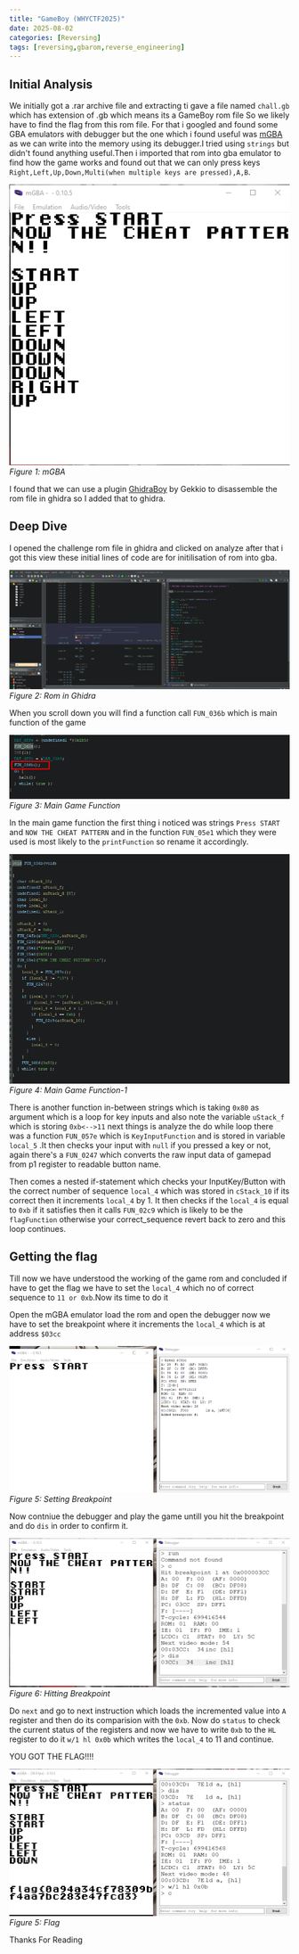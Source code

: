```yaml
---
title: "GameBoy (WHYCTF2025)"
date: 2025-08-02
categories: [Reversing]
tags: [reversing,gbarom,reverse_engineering]
---
```


## Initial Analysis
We initially got a .rar archive file and extracting ti gave a file named `chall.gb` which has extension of .gb which means its a GameBoy rom file So we likely have to find the flag from this rom file. For that i googled and found some GBA emulators with debugger but the one which i found useful was [mGBA](https://mgba.io/) as we can write into the memory using its debugger.I tried using `strings` but didn't found anything useful.Then i imported that rom into gba emulator to find how the game works and found out that we can only press keys `Right,Left,Up,Down,Multi(when multiple keys are pressed),A,B`.

![gameboy](./assets/lib/gameboy/gameboy_1.png)
*Figure 1: mGBA*

I found that we can use a plugin [GhidraBoy](https://github.com/Gekkio/GhidraBoy) by Gekkio to disassemble the rom file in ghidra so I added that to ghidra.

## Deep Dive
I opened the challenge rom file in ghidra and clicked on analyze after that i got this view these initial lines of code are for initilisation of rom into gba.

![ghidra](./assets/lib/gameboy/ghidra_1.png)
*Figure 2: Rom in Ghidra*

When you scroll down you will find a function call `FUN_036b` which is main function of the game 

![ghidra](./assets/lib/gameboy/ghidra_2.png)
*Figure 3: Main Game Function*

In the main game function the first thing i noticed was strings `Press START` and `NOW THE CHEAT PATTERN` and in the function `FUN_05e1` which they were used is most likely to the `printFunction` so rename it accordingly.

![ghidra](./assets/lib/gameboy/ghidra_3.png)
*Figure 4: Main Game Function-1*

There is another function in-between strings which is taking `0x80` as argument which is a loop for key inputs and also note the variable `uStack_f` which is storing `0xb<-->11` next things is analyze the do while loop there was a function `FUN_057e` which is `KeyInputFunction` and is stored in variable `local_5` .It then checks your input with `null` if you pressed a key or not, again there's a `FUN_0247` which converts the raw input data of gamepad from p1 register to readable button name.

Then comes a nested if-statement which checks your InputKey/Button with the correct number of sequence `local_4` which was stored in `cStack_10` if its correct then it increments `local_4` by 1. It then checks if the `local_4` is equal to `0xb` if it satisfies then it calls `FUN_02c9` which is likely to be the `flagFunction` otherwise your correct_sequence revert back to zero and this loop continues.

## Getting the flag
Till now we have understood the working of the game rom and concluded if have to get the flag we have to set the `local_4` which no of correct sequence to `11 or 0xb`.Now its time to do it

Open the mGBA emulator load the rom and open the debugger now we have to set the breakpoint where it increments the `local_4` which is at address `$03cc`

![debugger](./assets/lib/gameboy/dbg_1.png)
*Figure 5: Setting Breakpoint*

Now contniue the debugger and play the game untill you hit the breakpoint and do `dis` in order to confirm it.

![debugger](./assets/lib/gameboy/dbg_2.png)
*Figure 6: Hitting Breakpoint*

Do `next` and go to next instruction which loads the incremented value into `A` register and then do its comparision with the `0xb`. Now do `status` to check the current status of the registers and now we have to write `0xb` to the `HL` register to do it `w/1 hl 0x0b` which writes the `local_4` to 11 and continue.

YOU GOT THE FLAG!!!!

![flag](./assets/lib/gameboy/flag.png)
*Figure 5: Flag*

Thanks For Reading